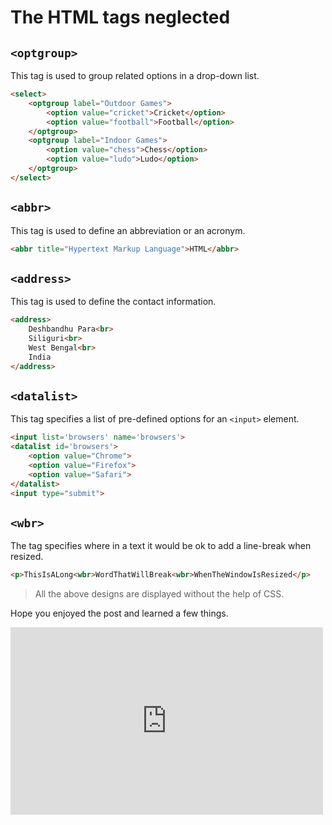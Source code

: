# The HTML tags neglected

## `<optgroup>`

This tag is used to group related options in a drop-down list.

```html
<select>
    <optgroup label="Outdoor Games">
        <option value="cricket">Cricket</option>
        <option value="football">Football</option>
    </optgroup>
    <optgroup label="Indoor Games">
        <option value="chess">Chess</option>
        <option value="ludo">Ludo</option>
    </optgroup>
</select>
```

## `<abbr>`

This tag is used to define an abbreviation or an acronym.

```html
<abbr title="Hypertext Markup Language">HTML</abbr>
```

## `<address>`

This tag is used to define the contact information.

```html
<address>
    Deshbandhu Para<br>
    Siliguri<br>
    West Bengal<br>
    India
</address>
```

## `<datalist>`

This tag specifies a list of pre-defined options for an `<input>` element.

```html
<input list='browsers' name='browsers'>
<datalist id='browsers'>
    <option value="Chrome">
    <option value="Firefox">
    <option value="Safari">
</datalist>
<input type="submit">
```

## `<wbr>`

The tag specifies where in a text it would be ok to add a line-break when resized.

```html
<p>ThisIsALong<wbr>WordThatWillBreak<wbr>WhenTheWindowIsResized</p>
```

> All the above designs are displayed without the help of CSS.

Hope you enjoyed the post and learned a few things. 

<embed src="http://www.google.com" style="width:500px; height: 300px;">